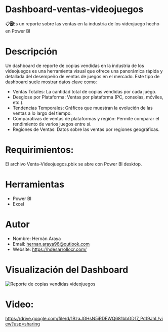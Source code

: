 # Dashboard-ventas-videojuegos
📋🖥️Es un reporte sobre las ventas en la industria de los videojuego hecho en Power BI 

# Descripción
Un dashboard de reporte de copias vendidas en la industria de los videojuegos es una herramienta visual que ofrece una panorámica rápida y detallada del desempeño de ventas de juegos en el mercado. Este tipo de dashboard suele mostrar datos clave como:
  -  Ventas Totales: La cantidad total de copias vendidas por cada juego.
  -  Desglose por Plataforma: Ventas por plataforma (PC, consolas, móviles, etc.).
  -  Tendencias Temporales: Gráficos que muestran la evolución de las ventas a lo largo del tiempo.
  -  Comparativas de ventas de plataformas y región: Permite comparar el rendimiento de varios juegos entre sí.
  -  Regiones de Ventas: Datos sobre las ventas por regiones geográficas.

# Requirimientos:
El archivo Venta-Videojuegos.pbix se abre con Power BI desktop.

# Herramientas
- Power BI
- Excel

# Autor
- Nombre: Hernán Araya
- Email: hernan.araya96@outlook.com
- Website: https://hdesarrollocr.com/

# Visualización del Dashboard
![Reporte de copias vendidas videojuegos](https://github.com/haraya/PowerBI-Dashboard-videojuegos/assets/58577750/7ea922d3-8e3f-4ba8-9b58-c57d8e97a895)

# Video: 
https://drive.google.com/file/d/1BzaJGHsN5jRDEWQ681bbGD17_Pc19JhL/view?usp=sharing


